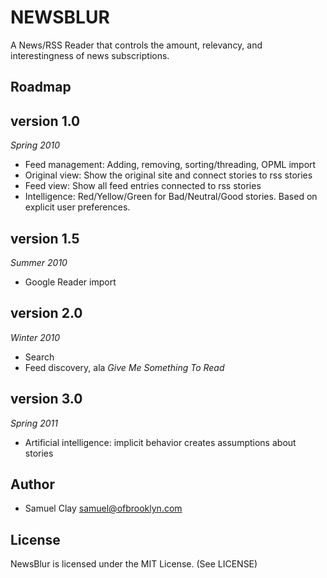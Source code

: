 NEWSBLUR
========

A News/RSS Reader that controls the amount, relevancy, and interestingness of news subscriptions.

Roadmap
-------

## version 1.0 ##

*Spring 2010*

 * Feed management: Adding, removing, sorting/threading, OPML import
 * Original view: Show the original site and connect stories to rss stories
 * Feed view: Show all feed entries connected to rss stories
 * Intelligence: Red/Yellow/Green for Bad/Neutral/Good stories. Based on explicit user preferences.

## version 1.5 ##

*Summer 2010*

 * Google Reader import

## version 2.0 ##

*Winter 2010*

 * Search
 * Feed discovery, ala *Give Me Something To Read*

## version 3.0 ##

*Spring 2011*

* Artificial intelligence: implicit behavior creates assumptions about stories


Author
------

 * Samuel Clay <samuel@ofbrooklyn.com>
 
License
-------

NewsBlur is licensed under the MIT License. (See LICENSE)